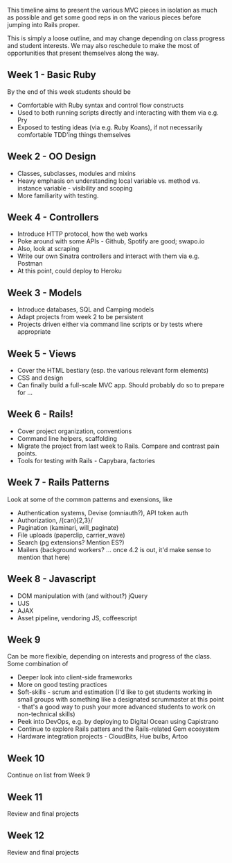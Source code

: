 This timeline aims to present the various MVC pieces in isolation as much as possible and get some good reps in on the various pieces before jumping into Rails proper.

This is simply a loose outline, and may change depending on class progress and student interests. We may also reschedule to make the most of opportunities that present themselves along the way.

## Week 1 - Basic Ruby

By the end of this week students should be

* Comfortable with Ruby syntax and control flow constructs
* Used to both running scripts directly and interacting with them via e.g. Pry
* Exposed to testing ideas (via e.g. Ruby Koans), if not necessarily comfortable TDD'ing things themselves

## Week 2 - OO Design

* Classes, subclasses, modules and mixins
* Heavy emphasis on understanding local variable vs. method vs. instance variable - visibility and scoping
* More familiarity with testing.

## Week 4 - Controllers

* Introduce HTTP protocol, how the web works
* Poke around with some APIs - Github, Spotify are good; swapo.io
* Also, look at scraping
* Write our own Sinatra controllers and interact with them via e.g. Postman
* At this point, could deploy to Heroku

## Week 3 - Models

* Introduce databases, SQL and Camping models
* Adapt projects from week 2 to be persistent
* Projects driven either via command line scripts or by tests where appropriate

## Week 5 - Views

* Cover the HTML bestiary (esp. the various relevant form elements)
* CSS and design
* Can finally build a full-scale MVC app. Should probably do so to prepare for ...

## Week 6 - Rails!

* Cover project organization, conventions
* Command line helpers, scaffolding
* Migrate the project from last week to Rails. Compare and contrast pain points.
* Tools for testing with Rails - Capybara, factories

## Week 7 - Rails Patterns

Look at some of the common patterns and exensions, like

* Authentication systems, Devise (omniauth?), API token auth
* Authorization, /(can){2,3}/
* Pagination (kaminari, will_paginate)
* File uploads (paperclip, carrier_wave)
* Search (pg extensions? Mention ES?)
* Mailers (background workers? ... once 4.2 is out, it'd make sense to mention that here)

## Week 8 - Javascript

* DOM manipulation with (and without?) jQuery
* UJS
* AJAX
* Asset pipeline, vendoring JS, coffeescript

## Week 9

Can be more flexible, depending on interests and progress of the class. Some combination of

* Deeper look into client-side frameworks
* More on good testing practices
* Soft-skills - scrum and estimation (I'd like to get students working in small groups with something like a designated scrummaster at this point - that's a good way to push your more advanced students to work on non-technical skills)
* Peek into DevOps, e.g. by deploying to Digital Ocean using Capistrano
* Continue to explore Rails patters and the Rails-related Gem ecosystem
* Hardware integration projects - CloudBits, Hue bulbs, Artoo

## Week 10

Continue on list from Week 9

## Week 11

Review and final projects

## Week 12

Review and final projects
